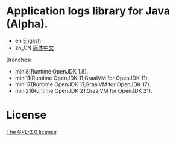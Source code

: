 # Application logs library for Java (Alpha).

- en [English](README_en.md)
- zh_CN [简体中文](README_cn.md)

Branches:

- mini8(Runtime OpenJDK 1.8).
- mini11(Runtime OpenJDK 11,GraalVM for OpenJDK 11).
- mini17(Runtime OpenJDK 17,GraalVM for OpenJDK 17).
- mini21(Runtime OpenJDK 21,GraalVM for OpenJDK 21).

# License

[The GPL-2.0 license](LICENSE.txt)